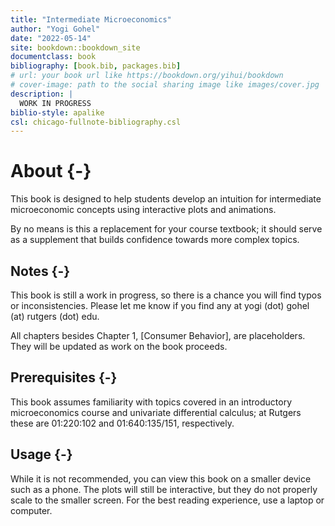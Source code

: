 ```yaml
--- 
title: "Intermediate Microeconomics"
author: "Yogi Gohel"
date: "2022-05-14"
site: bookdown::bookdown_site
documentclass: book
bibliography: [book.bib, packages.bib]
# url: your book url like https://bookdown.org/yihui/bookdown
# cover-image: path to the social sharing image like images/cover.jpg
description: |
  WORK IN PROGRESS
biblio-style: apalike
csl: chicago-fullnote-bibliography.csl
---
```


# About {-}

This book is designed to help students develop an intuition for intermediate microeconomic concepts using interactive plots and animations. 

By no means is this a replacement for your course textbook; it should serve as a supplement that builds confidence towards more complex topics.

## Notes {-} 

This book is still a work in progress, so there is a chance you will find typos or inconsistencies. Please let me know if you find any at yogi (dot) gohel (at) rutgers (dot) edu.

All chapters besides Chapter 1, [Consumer Behavior], are placeholders. They will be updated as work on the book proceeds.

## Prerequisites {-}

This book assumes familiarity with topics covered in an introductory microeconomics course and univariate differential calculus; at Rutgers these are 01:220:102 and 01:640:135/151, respectively.

## Usage {-}

While it is not recommended, you can view this book on a smaller device such as a phone. The plots will still be interactive, but they do not properly scale to the smaller screen. For the best reading experience, use a laptop or computer. 
